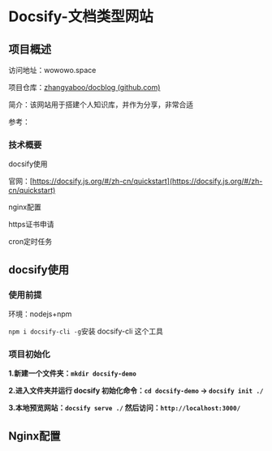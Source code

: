 # Docsify-文档类型网站

## 项目概述

访问地址：wowowo.space

项目仓库：[zhangyaboo/docblog (github.com)](https://github.com/zhangyaboo/docblog)

简介：该网站用于搭建个人知识库，并作为分享，非常合适

参考：

### 技术概要

docsify使用

官网：[https://docsify.js.org/#/zh-cn/quickstart](https://docsify.js.org/#/zh-cn/quickstart) 

nginx配置

https证书申请

cron定时任务

## docsify使用

### 使用前提

环境：nodejs+npm

 `npm i docsify-cli -g`安装 docsify-cli 这个工具 

### 项目初始化

**1.新建一个文件夹：`mkdir docsify-demo`**

**2.进入文件夹并运行 docsify 初始化命令：`cd docsify-demo` -> `docsify init ./`**

**3.本地预览网站：`docsify serve ./` 然后访问：`http://localhost:3000/`**

## Nginx配置




